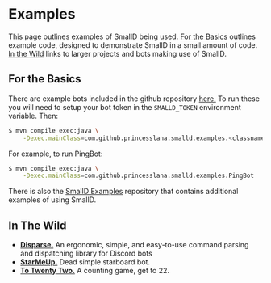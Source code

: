 # Examples

This page outlines examples of SmallD being used.
[For the Basics](#for-the-basics) outlines example code, designed to demonstrate SmallD in a small
amount of code.
[In the Wild](#in-the-wild) links to larger projects and bots making use of SmallD.


## For the Basics

There are example bots included in the github repository
[here.](https://github.com/princesslana/smalld/tree/master/src/main/java/com/github/princesslana/smalld/examples)
To run these you will need to setup your bot token in the `SMALLD_TOKEN` environment variable.
Then:

```bash
$ mvn compile exec:java \
    -Dexec.mainClass=com.github.princesslana.smalld.examples.<classname>
```

For example, to run PingBot:

```bash
$ mvn compile exec:java \
    -Dexec.mainClass=com.github.princesslana.smalld.examples.PingBot
```

There is also the [SmallD Examples](https://github.com/princesslana/smalld-examples) repository
that contains additional examples of using SmallD.

## In The Wild

* [**Disparse.**](https://github.com/BoscoJared/disparse)
  An ergonomic, simple, and easy-to-use command parsing and dispatching library for Discord bots
* [**StarMeUp.**](https://github.com/princesslana/star-me-up) Dead simple starboard bot.
* [**To Twenty Two.**](https://github.com/princesslana/to-twenty-two) A counting game, get to 22.

